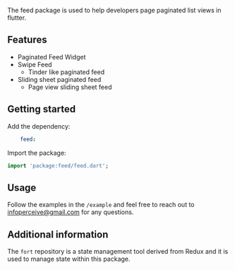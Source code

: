 <!-- 
This README describes the package. If you publish this package to pub.dev,
this README's contents appear on the landing page for your package.

For information about how to write a good package README, see the guide for
[writing package pages](https://dart.dev/guides/libraries/writing-package-pages). 

For general information about developing packages, see the Dart guide for
[creating packages](https://dart.dev/guides/libraries/create-library-packages)
and the Flutter guide for
[developing packages and plugins](https://flutter.dev/developing-packages). 
-->

The feed package is used to help developers page paginated list views in flutter.

## Features

- Paginated Feed Widget
- Swipe Feed
    - Tinder like paginated feed
- Sliding sheet paginated feed
    - Page view sliding sheet feed
## Getting started

Add the dependency:
```yaml
    feed:
```

Import the package:
```dart
import 'package:feed/feed.dart';
```

## Usage

Follow the examples in the `/example` and feel free to reach out to infoperceive@gmail.com for any questions.

## Additional information

The `fort` repository is a state management tool derived from Redux and it is used to manage state within this package.